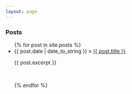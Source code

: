 ```yaml
---
layout: page
---
```



### Posts

<ul class="posts">
  {% for post in site.posts %}
    <li><span>{{ post.date | date_to_string }}</span> &raquo; <a href="{{ BASE_PATH }}{{ post.url }}">{{ post.title }}</a></li>
  
  <p>{{ post.excerpt }}</p>
<br/>

  {% endfor %}
</ul>

